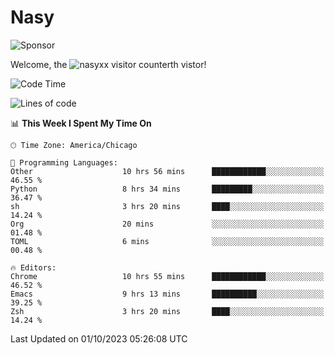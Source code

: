 # Nasy

<!--
<p align="center">
<img height="200" src="https://github-readme-stats.vercel.app/api?username=nasyxx&count_private=true&show_icons=true&theme=dracula&include_all_commits=true"/>
<img height="200" src="https://github-readme-stats.vercel.app/api/top-langs/?username=nasyxx&theme=dracula&hide=html,jupyter+notebook&count_private=true&show_icons=true"/>
</p>

  
----------------
-->

![Sponsor](https://img.shields.io/static/v1.svg?label=Sponsor&message=%E2%9D%A4&logo=GitHub&style=flat&color=pink)
 
Welcome, the ![nasyxx visitor counter](https://count.getloli.com/get/@nasyxx?theme=rule34)th vistor!
 
<!--START_SECTION:waka-->
![Code Time](http://img.shields.io/badge/Code%20Time-3%2C739%20hrs%2013%20mins-blue)

![Lines of code](https://img.shields.io/badge/From%20Hello%20World%20I%27ve%20Written-6.3%20million%20lines%20of%20code-blue)

📊 **This Week I Spent My Time On** 

```text
🕑︎ Time Zone: America/Chicago

💬 Programming Languages: 
Other                    10 hrs 56 mins      ████████████░░░░░░░░░░░░░   46.55 % 
Python                   8 hrs 34 mins       █████████░░░░░░░░░░░░░░░░   36.47 % 
sh                       3 hrs 20 mins       ████░░░░░░░░░░░░░░░░░░░░░   14.24 % 
Org                      20 mins             ░░░░░░░░░░░░░░░░░░░░░░░░░   01.48 % 
TOML                     6 mins              ░░░░░░░░░░░░░░░░░░░░░░░░░   00.48 % 

🔥 Editors: 
Chrome                   10 hrs 55 mins      ████████████░░░░░░░░░░░░░   46.52 % 
Emacs                    9 hrs 13 mins       ██████████░░░░░░░░░░░░░░░   39.25 % 
Zsh                      3 hrs 20 mins       ████░░░░░░░░░░░░░░░░░░░░░   14.24 % 
```


 Last Updated on 01/10/2023 05:26:08 UTC
<!--END_SECTION:waka-->

<!-- ![visitors](https://visitor-badge.laobi.icu/badge?page_id=nasyxx.nasyxx) -->
